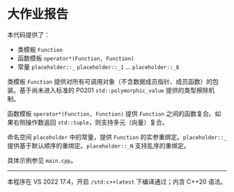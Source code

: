 # 大作业报告

本代码提供了：
- 类模板 `Function`
- 函数模板 `operator*(Function, Function)`
- 常量 `placeholder::_` `placeholder::_1` ... `placeholder::_8`

类模板 `Function` 提供对所有可调用对象（不含数据成员指针、成员函数）的包装。基于尚未进入标准的 P0201 `std::polymorphic_value` 提供的类型擦除机制。

函数模板 `operator*(Function, Function)` 提供 `Function` 之间的函数复合。如果右侧操作数返回 `std::tuple`，则支持多元（向量）复合。

命名空间 `placeholder` 中的常量，提供 `Function` 的实参重绑定。`placeholder::_` 提供基于默认顺序的重绑定。`placeholder::_N` 支持乱序的重绑定。

具体示例参见 `main.cpp`。

-----

本程序在 VS 2022 17.4，开启 `/std:c++latest` 下编译通过；内含 C++20 语法。
